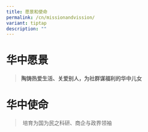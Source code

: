 ```yaml
---
title: 愿景和使命
permalink: /cn/missionandvission/
variant: tiptap
description: ""
---
```

<h1><strong>华中愿景</strong></h1>
<blockquote>
<h4>陶铸热爱生活、关爱别人，为社群谋福利的华中儿女</h4>
</blockquote>
<h1><strong>华中使命</strong></h1>
<blockquote>
<p>&nbsp;培育为国为民之科研、商企与政界领袖</p>
</blockquote>
<p></p>